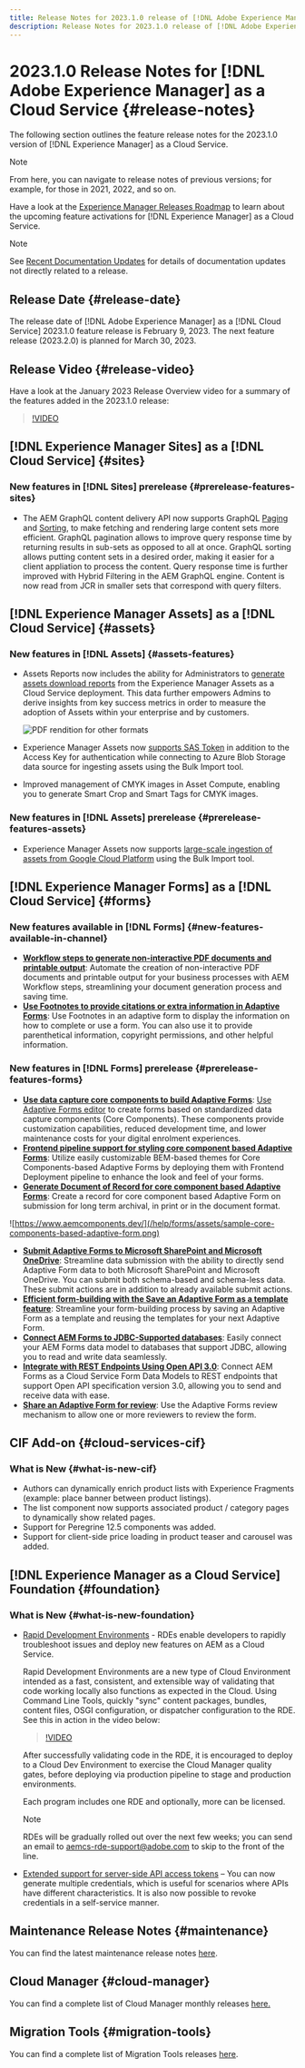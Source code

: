 ```yaml
---
title: Release Notes for 2023.1.0 release of [!DNL Adobe Experience Manager] as a Cloud Service.
description: Release Notes for 2023.1.0 release of [!DNL Adobe Experience Manager] as a Cloud Service.
---
```


# 2023.1.0 Release Notes for [!DNL Adobe Experience Manager] as a Cloud Service {#release-notes}

The following section outlines the feature release notes for the 2023.1.0 version of [!DNL Experience Manager] as a Cloud Service.

>[!NOTE]
>
>From here, you can navigate to release notes of previous versions; for example, for those in 2021, 2022, and so on.
>
>Have a look at the [Experience Manager Releases Roadmap](https://experienceleague.adobe.com/docs/experience-manager-release-information/aem-release-updates/update-releases-roadmap.html) to learn about the upcoming feature activations for [!DNL Experience Manager] as a Cloud Service. 

>[!NOTE]
>
>See [Recent Documentation Updates](https://experienceleague.adobe.com/docs/experience-manager-release-information/aem-release-updates/doc-updates/documentation-updates.html) for details of documentation updates not directly related to a release.

## Release Date {#release-date}

The release date of [!DNL Adobe Experience Manager] as a [!DNL Cloud Service] 2023.1.0 feature release is February 9, 2023. The next feature release (2023.2.0) is planned for March 30, 2023.

## Release Video {#release-video}

Have a look at the January 2023 Release Overview video for a summary of the features added in the 2023.1.0 release:

>[!VIDEO](https://video.tv.adobe.com/v/3413479/?quality=12)

## [!DNL Experience Manager Sites] as a [!DNL Cloud Service] {#sites}

### New features in [!DNL Sites] prerelease {#prerelease-features-sites}

* The AEM GraphQL content delivery API now supports GraphQL [Paging](/help/headless/graphql-api/content-fragments.md#paging) and [Sorting](/help/headless/graphql-api/content-fragments.md#sorting), to make fetching and rendering large content sets more efficient. GraphQL pagination allows to improve query response time by returning results in sub-sets as opposed to all at once. GraphQL sorting allows putting content sets in a desired order, making it easier for a client appliation to process the content.  Query response time is further improved with Hybrid Filtering in the AEM GraphQL engine. Content is now read from JCR in smaller sets that correspond with query filters. 

## [!DNL Experience Manager Assets] as a [!DNL Cloud Service] {#assets}

### New features in [!DNL Assets] {#assets-features}

* Assets Reports now includes the ability for Administrators to [generate assets download reports](/help/assets/asset-reports.md) from the Experience Manager Assets as a Cloud Service deployment. This data further empowers Admins to derive insights from key success metrics in order to measure the adoption of Assets within your enterprise and by customers.

   ![PDF rendition for other formats](/help/release-notes/assets/choose_report.png)

* Experience Manager Assets now [supports SAS Token](/help/assets/add-assets.md#asset-bulk-ingestor) in addition to the Access Key for authentication while connecting to Azure Blob Storage data source for ingesting assets using the Bulk Import tool.

* Improved management of CMYK images in Asset Compute, enabling you to generate Smart Crop and Smart Tags for CMYK images.

### New features in [!DNL Assets] prerelease {#prerelease-features-assets}

* Experience Manager Assets now supports [large-scale ingestion of assets from Google Cloud Platform](/help/assets/add-assets.md#asset-bulk-ingestor) using the Bulk Import tool.

## [!DNL Experience Manager Forms] as a [!DNL Cloud Service] {#forms}

### New features available in [!DNL Forms] {#new-features-available-in-channel}

* **[Workflow steps to generate non-interactive PDF documents and printable output](/help/forms/aem-forms-workflow-step-reference.md)**: Automate the creation of non-interactive PDF documents and printable output for your business processes with AEM Workflow steps, streamlining your document generation process and saving time.
* **[Use Footnotes to provide citations or extra information in Adaptive Forms](/help/forms/footnotes-richtextsupport.md)**:  Use Footnotes in an adaptive form to display the information on how to complete or use a form. You can also use it to provide parenthetical information, copyright permissions, and other helpful information.

### New features in [!DNL Forms] prerelease {#prerelease-features-forms}

* **[Use data capture core components to build Adaptive Forms](https://experienceleague.adobe.com/docs/experience-manager-core-components/using/adaptive-forms/introduction.html?lang=en)**: [Use Adaptive Forms editor](/help/forms/creating-adaptive-form-core-components.md) to create forms based on standardized data capture components (Core Components). These components provide customization capabilities, reduced development time, and lower maintenance costs for your digital enrolment experiences.
* **[Frontend pipeline support for styling core component based Adaptive Forms](/help/forms/using-themes-in-core-components.md)**: Utilize easily customizable BEM-based themes for Core Components-based Adaptive Forms by deploying them with Frontend Deployment pipeline to enhance the look and feel of your forms.
* **[Generate Document of Record for core component based Adaptive Forms](/help/forms/generate-document-of-record-core-components.md)**: Create a record for core component based Adaptive Form on submission for long term archival, in print or in the document format. 

![https://www.aemcomponents.dev/](/help/forms/assets/sample-core-components-based-adaptive-form.png)

* **[Submit Adaptive Forms to Microsoft SharePoint and Microsoft OneDrive](/help/forms/configuring-submit-actions.md)**: Streamline data submission with the ability to directly send Adaptive Form data to both Microsoft SharePoint and Microsoft OneDrive. You can submit both schema-based and schema-less data. These submit actions are in addition to already available submit actions. 
* **[Efficient form-building with the Save an Adaptive Form as a template feature](/help/forms/template-editor.md#save-an-adaptive-form-as-template-saving-adaptive-form-as-template)**: Streamline your form-building process by saving an Adaptive Form as a template and reusing the templates for your next Adaptive Form. 
* **[Connect AEM Forms to JDBC-Supported databases](/help/forms/configure-data-sources.md#configure-relational-database-configure-relational-database)**: Easily connect your AEM Forms data model to databases that support JDBC, allowing you to read and write data seamlessly.
* **[Integrate with REST Endpoints Using Open API 3.0](/help/forms/configure-data-sources.md#configure-restful-services-open-api-specification-version-20-configure-restful-services-swagger-version30)**: Connect AEM Forms as a Cloud Service Form Data Models to REST endpoints that support Open API specification version 3.0, allowing you to send and receive data with ease.
* **[Share an Adaptive Form for review](/help/forms/create-reviews-forms.md)**: Use the Adaptive Forms review mechanism to allow one or more reviewers to review the form.


## CIF Add-on {#cloud-services-cif}

### What is New {#what-is-new-cif}

* Authors can dynamically enrich product lists with Experience Fragments (example: place banner between product listings).
* The list component now supports associated product / category pages to dynamically show related pages.
* Support for Peregrine 12.5 components was added.
* Support for client-side price loading in product teaser and carousel was added.

## [!DNL Experience Manager as a Cloud Service] Foundation {#foundation}

### What is New {#what-is-new-foundation}

* [Rapid Development Environments](/help/implementing/developing/introduction/rapid-development-environments.md) - RDEs enable developers to rapidly troubleshoot issues and deploy new features on AEM as a Cloud Service.  

  Rapid Development Environments are a new type of Cloud Environment intended as a fast, consistent, and extensible way of validating that code working locally also functions as expected in the Cloud. Using Command Line Tools, quickly "sync" content packages, bundles, content files, OSGI configuration, or dispatcher configuration to the RDE. See this in action in the video below:  
  
  >[!VIDEO](https://video.tv.adobe.com/v/3413508/?quality=12&learn=on)   
 
  After successfully validating code in the RDE, it is encouraged to deploy to a Cloud Dev Environment to exercise the Cloud Manager quality gates, before deploying via production pipeline to stage and production environments.  

  Each program includes one RDE and optionally, more can be licensed.  
    
  >[!NOTE]
  >
  >RDEs will be gradually rolled out over the next few weeks; you can send an email to aemcs-rde-support@adobe.com to skip to the front of the line.

* [Extended support for server-side API access tokens](/help/implementing/developing/introduction/generating-access-tokens-for-server-side-apis.md) – You can now generate multiple credentials, which is useful for scenarios where APIs have different characteristics. It is also now possible to revoke credentials in a self-service manner.

## Maintenance Release Notes {#maintenance}

You can find the latest maintenance release notes [here](/help/release-notes/maintenance/latest.md).

## Cloud Manager {#cloud-manager}

You can find a complete list of Cloud Manager monthly releases [here.](/help/implementing/cloud-manager/release-notes/current.md)

## Migration Tools {#migration-tools}

You can find a complete list of Migration Tools releases [here](/help/journey-migration/release-notes/release-notes-migration-tools-current.md).

